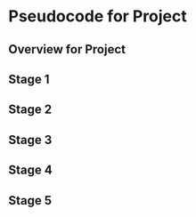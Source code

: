 # Pseudocode for Project

## Overview for Project 

## Stage 1

## Stage 2

## Stage 3

## Stage 4

## Stage 5